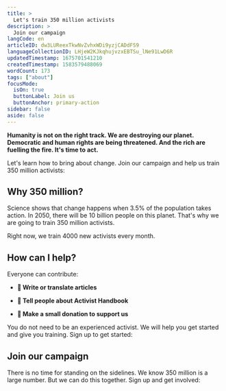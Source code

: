 ```yaml
---
title: >
  Let's train 350 million activists
description: >
  Join our campaign
langCode: en
articleID: dw3LUReexTkwNvZvhxWDi9yzjCADdFS9
languageCollectionID: LHjeW2KJkqhujvzxEBTSu_lNe91LwD6R
updatedTimestamp: 1675701541210
createdTimestamp: 1583579488069
wordCount: 173
tags: ["about"]
focusMode: 
  isOn: true
  buttonLabel: Join us
  buttonAnchor: primary-action
sidebar: false
aside: false
---
```


**Humanity is not on the right track. We are destroying our planet. Democratic and human rights are being threatened. And the rich are fuelling the fire. It's time to act.**

Let's learn how to bring about change. Join our campaign and help us train 350 million activists:

<action-button buttonanchor="primary-action" buttonlabel="Join the campaign"></action-button>

## **Why 350 million?**

Science shows that change happens when 3.5% of the population takes action. In 2050, there will be 10 billion people on this planet. That's why we are going to train 350 million activists.

Right now, we train 4000 new activists every month.

## **How can I help?**

Everyone can contribute:

-   **📝 Write or translate articles**
    
-   **📢 Tell people about Activist Handbook**
    
-   **🤑 Make a small donation to support us**
    

You do not need to be an experienced activist. We will help you get started and give you training. Sign up to get started:

<action-signup tags="newsletter,350-campaign" redirect="/next-steps/signup-350-campaign"><h2>Join our campaign</h2><p>There is no time for standing on the sidelines. We know 350 million is a large number. But we can do this together. Sign up and get involved:</p></action-signup>